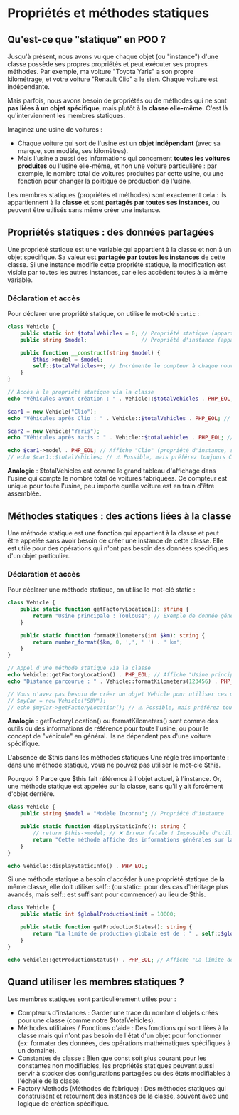 # Propriétés et méthodes statiques

## Qu'est-ce que "statique" en POO ?

Jusqu'à présent, nous avons vu que chaque objet (ou "instance") d'une classe possède ses propres propriétés et peut exécuter ses propres méthodes. Par exemple, ma voiture "Toyota Yaris" a son propre kilométrage, et votre voiture "Renault Clio" a le sien. Chaque voiture est indépendante.

Mais parfois, nous avons besoin de propriétés ou de méthodes qui ne sont **pas liées à un objet spécifique**, mais plutôt à la **classe elle-même**. C'est là qu'interviennent les membres statiques.

Imaginez une usine de voitures :
*   Chaque voiture qui sort de l'usine est un **objet indépendant** (avec sa marque, son modèle, ses kilomètres).
*   Mais l'usine a aussi des informations qui concernent **toutes les voitures produites** ou l'usine elle-même, et non une voiture particulière : par exemple, le nombre total de voitures produites par cette usine, ou une fonction pour changer la politique de production de l'usine.

Les membres statiques (propriétés et méthodes) sont exactement cela : ils appartiennent à la **classe** et sont **partagés par toutes ses instances**, ou peuvent être utilisés sans même créer une instance.

## Propriétés statiques : des données partagées

Une propriété statique est une variable qui appartient à la classe et non à un objet spécifique. Sa valeur est **partagée par toutes les instances** de cette classe. Si une instance modifie cette propriété statique, la modification est visible par toutes les autres instances, car elles accèdent toutes à la même variable.

### Déclaration et accès
Pour déclarer une propriété statique, on utilise le mot-clé `static` :

```php
class Vehicle {
    public static int $totalVehicles = 0; // Propriété statique (appartient à la classe)
    public string $model;                 // Propriété d'instance (appartient à l'objet)

    public function __construct(string $model) {
        $this->model = $model;
        self::$totalVehicles++; // Incrémente le compteur à chaque nouvelle instance
    }
}

// Accès à la propriété statique via la classe
echo "Véhicules avant création : " . Vehicle::$totalVehicles . PHP_EOL; // Affiche 0

$car1 = new Vehicle("Clio");
echo "Véhicules après Clio : " . Vehicle::$totalVehicles . PHP_EOL; // Affiche 1

$car2 = new Vehicle("Yaris");
echo "Véhicules après Yaris : " . Vehicle::$totalVehicles . PHP_EOL; // Affiche 2

echo $car1->model . PHP_EOL; // Affiche "Clio" (propriété d'instance, spécifique à $car1)
// echo $car1::$totalVehicles; // ⚠️ Possible, mais préférez toujours ClassName::$propertyName pour la clarté.

```

**Analogie** : $totalVehicles est comme le grand tableau d'affichage dans l'usine qui compte le nombre total de voitures fabriquées. Ce compteur est unique pour toute l'usine, peu importe quelle voiture est en train d'être assemblée.

## Méthodes statiques : des actions liées à la classe

Une méthode statique est une fonction qui appartient à la classe et peut être appelée sans avoir besoin de créer une instance de cette classe. Elle est utile pour des opérations qui n'ont pas besoin des données spécifiques d'un objet particulier.

### Déclaration et accès

Pour déclarer une méthode statique, on utilise le mot-clé static :

```PHP
class Vehicle {
    public static function getFactoryLocation(): string {
        return "Usine principale : Toulouse"; // Exemple de donnée générique pour la classe
    }

    public static function formatKilometers(int $km): string {
        return number_format($km, 0, ',', ' ') . ' km';
    }
}

// Appel d'une méthode statique via la classe
echo Vehicle::getFactoryLocation() . PHP_EOL; // Affiche "Usine principale : Toulouse"
echo "Distance parcourue : " . Vehicle::formatKilometers(123456) . PHP_EOL; // Affiche "123 456 km"

// Vous n'avez pas besoin de créer un objet Vehicle pour utiliser ces méthodes.
// $myCar = new Vehicle("SUV");
// echo $myCar->getFactoryLocation(); // ⚠️ Possible, mais préférez toujours ClassName::methodName() pour la clarté.
```

**Analogie** : getFactoryLocation() ou formatKilometers() sont comme des outils ou des informations de référence pour toute l'usine, ou pour le concept de "véhicule" en général. Ils ne dépendent pas d'une voiture spécifique.

L'absence de $this dans les méthodes statiques
Une règle très importante : dans une méthode statique, vous ne pouvez pas utiliser le mot-clé $this. 

Pourquoi ? Parce que $this fait référence à l'objet actuel, à l'instance. Or, une méthode statique est appelée sur la classe, sans qu'il y ait forcément d'objet derrière.

```PHP
class Vehicle {
    public string $model = "Modèle Inconnu"; // Propriété d'instance

    public static function displayStaticInfo(): string {
        // return $this->model; // ❌ Erreur fatale ! Impossible d'utiliser $this ici.
        return "Cette méthode affiche des informations générales sur la classe Vehicle.";
    }
}

echo Vehicle::displayStaticInfo() . PHP_EOL;
```
Si une méthode statique a besoin d'accéder à une propriété statique de la même classe, elle doit utiliser self:: (ou static:: pour des cas d'héritage plus avancés, mais self:: est suffisant pour commencer) au lieu de $this.

```PHP
class Vehicle {
    public static int $globalProductionLimit = 10000;

    public static function getProductionStatus(): string {
        return "La limite de production globale est de : " . self::$globalProductionLimit . " véhicules.";
    }
}

echo Vehicle::getProductionStatus() . PHP_EOL; // Affiche "La limite de production globale est de : 10000 véhicules."
```

## Quand utiliser les membres statiques ?
Les membres statiques sont particulièrement utiles pour :
- Compteurs d'instances : Garder une trace du nombre d'objets créés pour une classe (comme notre $totalVehicles).
- Méthodes utilitaires / Fonctions d'aide : Des fonctions qui sont liées à la classe mais qui n'ont pas besoin de l'état d'un objet pour fonctionner (ex: formater des données, des opérations mathématiques spécifiques à un domaine).
- Constantes de classe : Bien que const soit plus courant pour les constantes non modifiables, les propriétés statiques peuvent aussi servir à stocker des configurations partagées ou des états modifiables à l'échelle de la classe.
- Factory Methods (Méthodes de fabrique) : Des méthodes statiques qui construisent et retournent des instances de la classe, souvent avec une logique de création spécifique.
